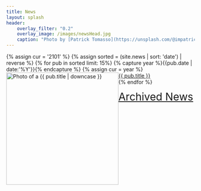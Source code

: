 ```yaml
---
title: News
layout: splash
header:
    overlay_filter: "0.2"
    overlay_image: /images/newsHead.jpg
    caption: "Photo by [Patrick Tomasso](https://unsplash.com/@impatrickt?utm_source=unsplash&utm_medium=referral&utm_content=creditCopyText) on [Unsplash](https://unsplash.com/s/photos/pages?utm_source=unsplash&utm_medium=referral&utm_content=creditCopyText)"
---
```


<div>
{% assign cur = '2101' %}
{% assign sorted = (site.news | sort: 'date') | reverse %}
{% for pub in sorted limit: 15%}
{% capture year %}{{pub.date | date:'%Y'}}{% endcapture %}
{% assign cur = year %}
    <div class="grid-item">
    <a href = "{{ pub.picture }}"> <img src="{{ pub.picture }}" alt="Photo of a {{ pub.title | downcase }}" style="float:left;width:300px;"> </a>
    <a href="{{ pub.link }}">{{ pub.title }}</a>    
    </div>
{% endfor %}

</div>

<a href ="../archive" style="font-size:200%; float:right padding-right: 50px;">Archived News</a>
